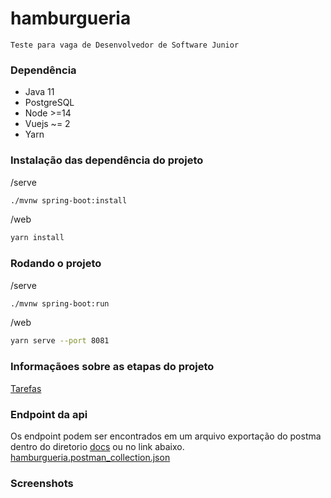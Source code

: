 # hamburgueria

` Teste para vaga de Desenvolvedor de Software Junior `

### Dependência 
- Java 11
- PostgreSQL
- Node >=14
- Vuejs ~= 2
- Yarn

### Instalação das dependência do projeto 

/serve
``` bash 
./mvnw spring-boot:install
```
/web 
``` bash 
yarn install
```

### Rodando o projeto 

/serve 
``` bash 
./mvnw spring-boot:run
```
/web 
``` bash
yarn serve --port 8081
```
### Informaçãoes sobre as etapas do projeto
[Tarefas](https://github.com/pedroermarinho/hamburgueria/projects/1?fullscreen=true)

### Endpoint da api
Os endpoint podem ser encontrados em um arquivo exportação do postma dentro do diretorio [docs](https://github.com/pedroermarinho/hamburgueria/tree/main/docs) ou no link abaixo.
[hamburgueria.postman_collection.json](https://raw.githubusercontent.com/pedroermarinho/hamburgueria/main/docs/hamburgueria.postman_collection.json?token=AHB7FOTO36GUB4U2L2YWGGTBSIDAY)

### Screenshots

